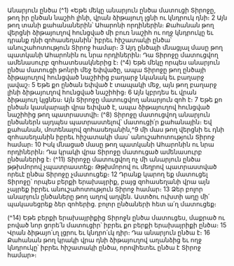 
Անարյուն ընծա
(^1) «Եթե մեկը անարյուն ընծա մատուցի Տիրոջը, թող իր ընծան նաշիհ լինի, վրան ձիթայուղ լցնի ու կնդրուկ դնի։ 2 Այն
թող տանի քահանաներին՝ Ահարոնի որդիներին։ Քահանան թող վերցնի ձիթայուղով հունցված մի բուռ նաշիհ ու ողջ
կնդրուկը եւ դրանք դնի զոհասեղանին՝ իբրեւ հիշատակի ընծա՝ անուշահոտություն Տիրոջ համար։ 3 Այդ ընծայի մնացյալ
մասը թող պատկանի Ահարոնին ու նրա որդիներին։ Դա Տիրոջը մատուցվող ամենասուրբ զոհատեսակներից է։
(^4) Եթե մեկը որպես անարյուն ընծա մատուցի թոնրի մեջ եփվածը, ապա Տիրոջը թող ընծայի ձիթայուղով հունցված
նաշիհից բաղարջ նկանակ եւ բաղարջ լավաշ։ 5 Եթե քո ընծան եփված է տապակի մեջ, այն թող բաղարջ լինի ձիթայուղով
հունցված նաշիհից։ 6 Այն կբրդես եւ վրան ձիթայուղ կլցնես։ Այն Տիրոջը մատուցվող անարյուն զոհ է։ 7 Եթե քո ընծան
կասկարայի վրա եփված է, ապա ձիթայուղով հունցված նաշիհից թող պատրաստվի։
(^8) Տիրոջը մատուցվող անարյուն ընծաներն այդպես պատրաստելով՝ մատուցի՛ր քահանային։ Եվ քահանան,
մոտենալով զոհասեղանին,^9 մի մաս թող վերցնի եւ դնի զոհասեղանին իբրեւ հիշատակի մաս՝ անուշահոտություն Տիրոջ
համար։ 10 Իսկ մնացած մասը թող պատկանի Ահարոնին ու նրա որդիներին։ Դա կրակի վրա Տիրոջը մատուցած
ամենասուրբ ընծաներից է։
(^11) Տիրոջը մատուցվող ոչ մի անարյուն ընծա թթխմորով չպատրաստեք։ Թթխմորով ու մեղրով պատրաստված որեւէ
ընծա Տիրոջը չմատուցեք։ 12 Դրանք կարող եք մատուցել Տիրոջը՝ որպես բերքի երախայրիք, բայց զոհասեղանի վրա այն
չայրեք իբրեւ անուշահոտություն Տիրոջ համար։ 13 Ձեր բոլոր անարյուն ընծաները թող աղով աղվեն. Աստծու ուխտի
աղը մի՛ պակասեցրեք ձեր զոհերից. բոլոր ընծաների հետ ա՛ղ մատուցեք։


(^14) Եթե բերքի երախայրիքից Տիրոջն ընծա մատուցես, մաքրած ու բոված նոր ցորե՛ն մատուցիր՝ իբրեւ քո բերքի
երախայրիքի ընծա։ 15 Վրան ձիթայո՛ւղ լցրու եւ կնդրո՛ւկ դիր։ Դա անարյուն ընծա է։ 16 Քահանան թող կրակի վրա դնի
ձիթայուղով աղանձից եւ ողջ կնդրուկը՝ իբրեւ հիշատակի ընծա, որովհետեւ ընծա է Տիրոջ համար»։
